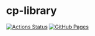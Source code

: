 # cp-library

[![Actions Status](https://github.com/Imperi13/cp-library/workflows/verify/badge.svg)](https://github.com/Imperi13/cp-library/actions) 
[![GitHub Pages](https://img.shields.io/static/v1?label=GitHub+Pages&message=+&color=brightgreen&logo=github)](https://Imperi13.github.io/cp-library/)
